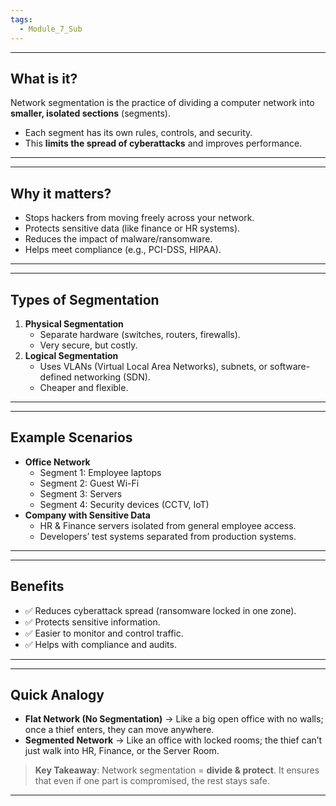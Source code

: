 ```yaml
---
tags:
  - Module_7_Sub
---
```

---
## What is it?

Network segmentation is the practice of dividing a computer network into **smaller, isolated sections** (segments).

- Each segment has its own rules, controls, and security.
- This **limits the spread of cyberattacks** and improves performance.

---


---
## Why it matters?

- Stops hackers from moving freely across your network.
- Protects sensitive data (like finance or HR systems).
- Reduces the impact of malware/ransomware.
- Helps meet compliance (e.g., PCI-DSS, HIPAA).

---


---
## Types of Segmentation

1. **Physical Segmentation**
    - Separate hardware (switches, routers, firewalls).
    - Very secure, but costly.
2. **Logical Segmentation**
    - Uses VLANs (Virtual Local Area Networks), subnets, or software-defined networking (SDN).
    - Cheaper and flexible.

---


---
## Example Scenarios

- **Office Network**
    - Segment 1: Employee laptops
    - Segment 2: Guest Wi-Fi
    - Segment 3: Servers
    - Segment 4: Security devices (CCTV, IoT)
- **Company with Sensitive Data**
    - HR & Finance servers isolated from general employee access.
    - Developers’ test systems separated from production systems.

---


---
## Benefits

- ✅ Reduces cyberattack spread (ransomware locked in one zone).  
- ✅ Protects sensitive information.  
- ✅ Easier to monitor and control traffic.  
- ✅ Helps with compliance and audits.

---


---
## Quick Analogy

- **Flat Network (No Segmentation)** → Like a big open office with no walls; once a thief enters, they can move anywhere.
- **Segmented Network** → Like an office with locked rooms; the thief can’t just walk into HR, Finance, or the Server Room.

>**Key Takeaway**: Network segmentation = **divide & protect**. It ensures that even if one part is compromised, the rest stays safe.

---